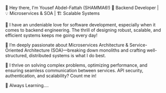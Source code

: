 👋 Hey there, I'm Yousef Abdel-Fattah (SHAMMA6!)
🔹 Backend Developer | 💡 Microservices & SOA  | 🏗️  Scalable Systems

💙 I have an undeniable love for software development, especially when it comes to backend engineering. The thrill of designing robust, scalable, and efficient systems keeps me going every day!

🔹 I’m deeply passionate about Microservices Architecture & Service-Oriented Architecture (SOA)—breaking down monoliths and crafting well-structured, distributed systems is what I do best.

🔹 I thrive on solving complex problems, optimizing performance, and ensuring seamless communication between services. API security, authentication, and scalability? Count me in!

🌱 Always Learning....
